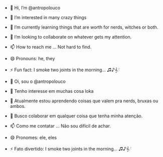 - 👋 Hi, I’m @antropolouco
- 👀 I’m interested in many crazy things
- 🌱 I’m currently learning things that are worth for nerds, witches or both.
- 💞️ I’m looking to collaborate on whatever gets my attention.
- 📫 How to reach me ... Not hard to find.
- 😄 Pronouns: he, they
- ⚡ Fun fact: I smoke two joints in the morning...  ♫♪𝄞⨾𓍢

- 👋 Oi, sou o @antropolouco
- 👀 Tenho interesse em muchas cosa loka
- 🌱 Atualmente estou aprendendo coisas que valem pra nerds, bruxas ou ambos.
- 💞️ Busco colaborar em qualquer coisa que tenha minha atenção.
- 📫 Como me contatar ... Não sou difícil de achar.
- 😄 Pronomes: ele, eles
- ⚡ Fato divertido: I smoke two joints in the morning...  ♫♪𝄞⨾𓍢


<!---
antropolouco/antropolouco is a ✨ special ✨ repository because its `README.md` (this file) appears on your GitHub profile.
You can click the Preview link to take a look at your changes.
--->
